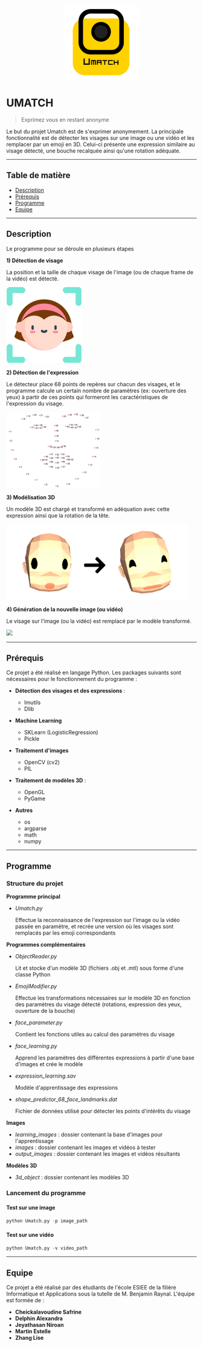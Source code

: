 <p align="center"><img height="200" src="https://github.com/NiroanESIEE/umatch/blob/master/media/logo_umatch.png"></p>

# UMATCH
> Exprimez vous en restant anonyme

Le but du projet Umatch est de s'exprimer anonymement. La principale fonctionnalité est de détecter les visages sur une image ou une vidéo et les remplacer par un emoji en 3D. Celui-ci présente une expression similaire au visage détecté, une bouche recalquée ainsi qu'une rotation adéquate.

---

## Table de matière

- [Description](#Description)
- [Prérequis](#prerequis)
- [Programme](#programme)
- [Equipe](#equipe)

---

## Description

Le programme pour se déroule en plusieurs étapes

**1) Détection de visage**

La position et la taille de chaque visage de l'image (ou de chaque frame de la vidéo) est détecté.

<img height="200" src="https://github.com/NiroanESIEE/umatch/blob/master/media/detection_visage.png">

**2) Détection de l'expression**

Le détecteur place 68 points de repères sur chacun des visages, et le programme calcule un certain nombre de paramètres (ex: ouverture des yeux) à partir de ces points qui formeront les caractéristiques de l'expression du visage.

<img height="200" src="https://github.com/NiroanESIEE/umatch/blob/master/media/facial_landmarks_68.jpg">

**3) Modélisation 3D**

Un modèle 3D est chargé et transformé en adéquation avec cette expression ainsi que la rotation de la tête.

<img height="200" src="https://github.com/NiroanESIEE/umatch/blob/master/media/modelisation_3d.png">

**4) Génération de la nouvelle image (ou vidéo)**

Le visage sur l'image (ou la vidéo) est remplacé par le modèle transformé.

<img height="200" src="https://github.com/NiroanESIEE/umatch/blob/master/media/example.png">

---

## Prérequis

Ce projet a été réalisé en langage Python. Les packages suivants sont nécessaires pour le fonctionnement du programme :

- **Détection des visages et des expressions** :
	- Imutils
	- Dlib

- **Machine Learning**
	- SKLearn (LogisticRegression)
	- Pickle
	
- **Traitement d'images**
	- OpenCV (cv2)
	- PIL
	
- **Traitement de modèles 3D** :
	- OpenGL
	- PyGame

- **Autres**
	- os
	- argparse
	- math
	- numpy

---
	
## Programme

### Structure du projet

**Programme principal**

- *Umatch.py*

	Effectue la reconnaissance de l'expression sur l'image ou la vidéo passée en paramètre, et recrée une version où les visages sont remplacés par les emoji correspondants
	
**Programmes complémentaires**

- *ObjectReader.py*

	Lit et stocke d'un modèle 3D (fichiers .obj et .mtl) sous forme d'une classe Python

- *EmojiModifier.py*

	Effectue les transformations nécessaires sur le modèle 3D en fonction des paramètres du visage détecté (rotations, expression des yeux, ouverture de la bouche)

- *face_parameter.py*

	Contient les fonctions utiles au calcul des paramètres du visage
	
- *face_learning.py*

	Apprend les paramètres des différentes expressions à partir d'une base d'images et crée le modèle

- *expression_learning.sav*

	Modèle d'apprentissage des expressions

- *shape_predictor_68_face_landmarks.dat*

	Fichier de données utilisé pour détecter les points d'intérêts du visage
	
**Images**

- *learning_images* : dossier contenant la base d'images pour l'apprentissage
- *images* : dossier contenant les images et vidéos à tester
- *output_images* : dossier contenant les images et vidéos résultants
	
**Modèles 3D**

- *3d_object* : dossier contenant les modèles 3D

### Lancement du programme

#### Test sur une image

```python
python Umatch.py -p image_path
```

#### Test sur une vidéo

```python
python Umatch.py -v video_path
```

---

## Equipe

Ce projet a été réalisé par des étudiants de l'école ESIEE de la filière Informatique et Applications sous la tutelle de M. Benjamin Raynal.
L'équipe est formée de :
- **Cheickalavoudine Safrine**
- **Delphin Alexandra**
- **Jeyathasan Niroan**
- **Martin Estelle**
- **Zhang Lise**
